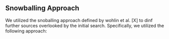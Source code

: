 ## Snowballing Approach
We utilized the snoballing approach defined by wohlin et al. [X] to dinf further sources overlooked by the initial search. Specifically, we utilized the following approach:
